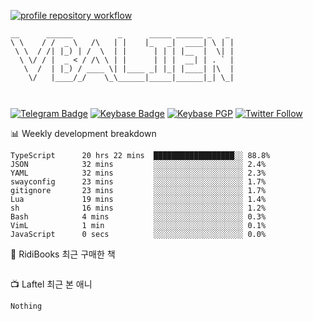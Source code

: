 [![profile repository workflow](https://github.com/vbalien/vbalien/actions/workflows/push.yml/badge.svg)](https://github.com/vbalien/vbalien/actions/workflows/push.yml)
```
__      ______          _      _____ ______ _   _ 
\ \    / /  _ \   /\   | |    |_   _|  ____| \ | |
 \ \  / /| |_) | /  \  | |      | | | |__  |  \| |
  \ \/ / |  _ < / /\ \ | |      | | |  __| | . ` |
   \  /  | |_) / ____ \| |____ _| |_| |____| |\  |
    \/   |____/_/    \_\______|_____|______|_| \_|
                                                  
                                                  
```
[![Telegram Badge](https://img.shields.io/badge/-Telegram-2CA5E0?logo=telegram)](https://t.me/vbalien)
[![Keybase Badge](https://img.shields.io/badge/-Keybase-33A0FF?logo=keybase&logoColor=white)](https://keybase.io/vbalien)
[![Keybase PGP](https://img.shields.io/keybase/pgp/vbalien)](http://sks.pod02.fleetstreetops.com/pks/lookup?search=0xE98CF73DE1E36F7D1B8A383AFD987F8DBE513071&fingerprint=on&op=index)
[![Twitter Follow](https://img.shields.io/twitter/follow/_elnyan)](https://twitter.com/_elnyan)

📊 Weekly development breakdown
```
TypeScript      20 hrs 22 mins  ██████████████████░░ 88.8%
JSON            32 mins         ░░░░░░░░░░░░░░░░░░░░ 2.4%
YAML            32 mins         ░░░░░░░░░░░░░░░░░░░░ 2.3%
swayconfig      23 mins         ░░░░░░░░░░░░░░░░░░░░ 1.7%
gitignore       23 mins         ░░░░░░░░░░░░░░░░░░░░ 1.7%
Lua             19 mins         ░░░░░░░░░░░░░░░░░░░░ 1.4%
sh              16 mins         ░░░░░░░░░░░░░░░░░░░░ 1.2%
Bash            4 mins          ░░░░░░░░░░░░░░░░░░░░ 0.3%
VimL            1 min           ░░░░░░░░░░░░░░░░░░░░ 0.1%
JavaScript      0 secs          ░░░░░░░░░░░░░░░░░░░░ 0.0%
```
📖 RidiBooks 최근 구매한 책
```
```
📺 Laftel 최근 본 애니
```
Nothing
```
